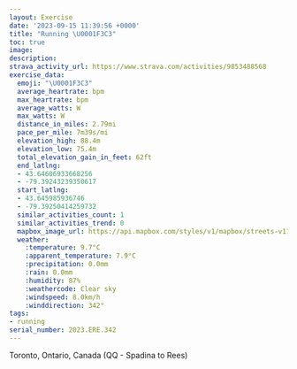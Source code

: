 ```yaml
---
layout: Exercise
date: '2023-09-15 11:39:56 +0000'
title: "Running \U0001F3C3"
toc: true
image:
description:
strava_activity_url: https://www.strava.com/activities/9853488568
exercise_data:
  emoji: "\U0001F3C3"
  average_heartrate: bpm
  max_heartrate: bpm
  average_watts: W
  max_watts: W
  distance_in_miles: 2.79mi
  pace_per_mile: 7m39s/mi
  elevation_high: 88.4m
  elevation_low: 75.4m
  total_elevation_gain_in_feet: 62ft
  end_latlng:
  - 43.64606933668256
  - -79.39243239350617
  start_latlng:
  - 43.645985936746
  - -79.39250414259732
  similar_activities_count: 1
  similar_activities_trend: 0
  mapbox_image_url: https://api.mapbox.com/styles/v1/mapbox/streets-v11/static/path-5+787af2-1.0(odkiGbtqcNnFiBz%40%5D~Bs%40hCs%40VKDIfA_%40~%40a%40%7C%40Y%60Ba%40F%40HZJ%40p%40%5D%60Bk%40xAw%40ZMVEFG%40EAOKa%40QeA%5D%7DCYoAIgA_%40%7BCEk%40%5BwBAs%40Ii%40A%5D%40OFMZYbAYvAUNKFUKoAEkAHtACTKHKBaATI%3FIEa%40y%40I%7D%40M%7B%40ISGGKAm%40NM%3FICMSKc%40YgB%5D%7DCIsA%5D_CKaBC%7D%40Ew%40e%40yDQcAUu%40Im%40WZELNv%40LzALv%40f%40fGPpANbBj%40nEh%40~F%5CbDDlAPjBt%40lEl%40rCRhBX%60BPlBZxBDp%40%3FNELEBo%40LQFWPe%40No%40Hs%40d%40g%40FKGOAc%40JcF~Ag%40JcA%5E%7BA%60%40gEzAi%40NsAf%40u%40Po%40X),pin-s-s+e5b22e(-79.3941,43.64376),pin-s-f+89ae00(-79.39416000000001,43.643879999999996)/auto/800x800?access_token=pk.eyJ1Ijoiam9zaGJlY2ttYW4iLCJhIjoiY205eWR2aDd1MWZ6djJrbXc4a3M0bWZleiJ9.XiG9OWkNcZk2QzjJbxLB4A
  weather:
    :temperature: 9.7°C
    :apparent_temperature: 7.9°C
    :precipitation: 0.0mm
    :rain: 0.0mm
    :humidity: 87%
    :weathercode: Clear sky
    :windspeed: 8.0km/h
    :winddirection: 342°
tags:
- running
serial_number: 2023.ERE.342
---
```

Toronto, Ontario, Canada (QQ - Spadina to Rees)
